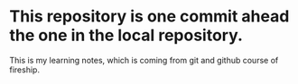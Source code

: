 # This repository is one commit ahead the one in the local repository.
This is my learning notes, which is coming from git and github course of fireship.
